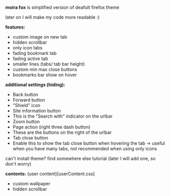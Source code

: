 **moira fox** is simplified version of deafult firefox theme 

later on I will make my code more readable :)

**features:**
- custom image on new tab
- hidden scrollbar
- only icon tabs
- fading bookmark tab
- fading active tab
- smaller lines (tabs/ tab bar height)
- custom min max close buttons
- bookmarks bar show on hover

**additional settings (hiding):**
- Back button
- Forward button 
- "Shield" icon 
- Site information button 
- This is the "Search with" indicator on the urlbar 
- Zoom button
- Page action (right three dash button) 
- These are the buttons on the right of the urlbar 
- Tab close button
- Enable this to show the tab close button when hovering the tab -> useful when you have many tabs, not recommended when using only icons 

can't install theme? 
find somewhere else tutorial (later I will add one, so don't worry)

**contents:**
(user content)[userContent.css]
- custom wallpaper
- hidden scrollbar
